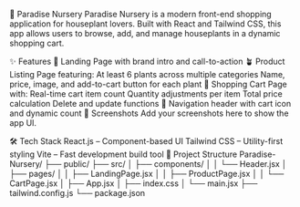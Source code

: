 🌿 Paradise Nursery
Paradise Nursery is a modern front-end shopping application for houseplant lovers. Built with React and Tailwind CSS, this app allows users to browse, add, and manage houseplants in a dynamic shopping cart.

✨ Features
🌱 Landing Page with brand intro and call-to-action
🪴 Product Listing Page featuring:
At least 6 plants across multiple categories
Name, price, image, and add-to-cart button for each plant
🛒 Shopping Cart Page with:
Real-time cart item count
Quantity adjustments per item
Total price calculation
Delete and update functions
🔗 Navigation header with cart icon and dynamic count
📸 Screenshots
Add your screenshots here to show the app UI.

🛠️ Tech Stack
React.js – Component-based UI
Tailwind CSS – Utility-first styling
Vite – Fast development build tool
📂 Project Structure
Paradise-Nursery/
├── public/
├── src/
│   ├── components/
│   │   └── Header.jsx
│   ├── pages/
│   │   ├── LandingPage.jsx
│   │   ├── ProductPage.jsx
│   │   └── CartPage.jsx
│   ├── App.jsx
│   ├── index.css
│   └── main.jsx
├── tailwind.config.js
└── package.json
